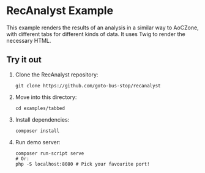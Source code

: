 # RecAnalyst Example

This example renders the results of an analysis in a similar way to AoCZone,
with different tabs for different kinds of data. It uses Twig to render the
necessary HTML.

## Try it out

  1. Clone the RecAnalyst repository:

     ```
     git clone https://github.com/goto-bus-stop/recanalyst
     ```

  2. Move into this directory:

     ```
     cd examples/tabbed
     ```

  3. Install dependencies:

     ```
     composer install
     ```

  4. Run demo server:

     ```
     composer run-script serve
     # Or:
     php -S localhost:8080 # Pick your favourite port!
     ```

